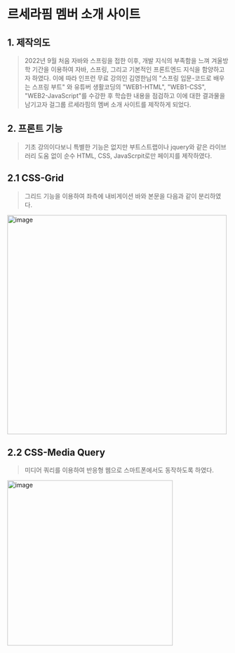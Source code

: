 # 르세라핌 멤버 소개 사이트
## 1. 제작의도
>  2022년 9월 처음 자바와 스프링을 접한 이후, 개발 지식의 부족함을 느껴 겨울방학 기간을 이용하여 자바, 스프링, 그리고 기본적인 프론트엔드 지식을 함양하고자 하였다. 이에 따라 인프런 무료 강의인 김영한님의 "스프링 입문-코드로 배우는 스프링 부트" 와 유튜버 생활코딩의 "WEB1-HTML", "WEB1-CSS", "WEB2-JavaScript"를 수강한 후 학습한 내용을 점검하고 이에 대한 결과물을 남기고자 걸그룹 르세라핌의 멤버 소개 사이트를 제작하게 되었다. 
## 2. 프론트 기능
> 기초 강의이다보니 특별한 기능은 없지만 부트스트랩이나 jquery와 같은 라이브러리 도움 없이 순수 HTML, CSS, JavaScrpit로만 페이지를 제작하였다.
## 2.1 CSS-Grid
> 그리드 기능을 이용하여 좌측에 내비게이션 바와 본문을 다음과 같이 분리하였다. 
<img width="500" alt="image" src="https://user-images.githubusercontent.com/93889207/221762089-f9fd6811-9a5c-428c-a47d-8933882fde7d.png">




## 2.2 CSS-Media Query
> 미디어 쿼리를 이용하여 반응형 웹으로 스마트폰에서도 동작하도록 하였다.
<img width="377" alt="image" src="https://user-images.githubusercontent.com/93889207/221762814-823abe27-f76b-4856-bf7e-807a4ec87c4a.png">

